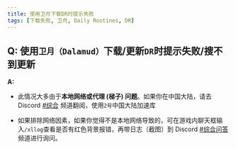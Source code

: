 ```yaml
---
title: 使用卫月下载DR时提示失败
tags: [下载失败, 卫月, Daily Routines, DR]
---
```




## Q: 使用`卫月（Dalamud）`下载/更新`DR`时提示**失败/搜不到更新**
**A:** 

- 此情况大多由于**本地网络或代理 (梯子) 问题**。如果你在中国大陆，请去 Discord [#综合](https://discord.com/channels/1258981591124938762/1258981591124938764) 频道翻阅，使用`2号`中国大陆加速库

- 如果排除网络因素，如果你觉得不是本地网络导致的，可在游戏内聊天框输入`/xllog`查看是否有红色背景报错，再带日志（截图）到 Discord [#综合问答](https://discord.com/channels/1258981591124938762/1267119427737096192)  频道进行询问。

